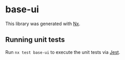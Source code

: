 # base-ui

This library was generated with [Nx](https://nx.dev).

## Running unit tests

Run `nx test base-ui` to execute the unit tests via [Jest](https://jestjs.io).
